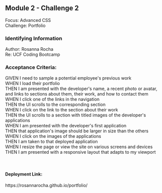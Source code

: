 <h2>Module 2 - Challenge 2</h2>
Focus: Advanced CSS <br/>
Challenge: Portfolio<br/>

<h3>Identifying Information</h3> 
Author: Rosanna Rocha<br/>
Re: UCF Coding Bootcamp <br/>

<h3>Acceptance Criteria: </h3>
GIVEN I need to sample a potential employee's previous work <br/>
WHEN I load their portfolio<br/>
THEN I am presented with the developer's name, a recent photo or avatar, and links to sections about them, their work, and how to contact them<br/>
WHEN I click one of the links in the navigation<br/>
THEN the UI scrolls to the corresponding section<br/>
WHEN I click on the link to the section about their work<br/>
THEN the UI scrolls to a section with titled images of the developer's applications<br/>
WHEN I am presented with the developer's first application<br/>
THEN that application's image should be larger in size than the others<br/>
WHEN I click on the images of the applications<br/>
THEN I am taken to that deployed application<br/>
WHEN I resize the page or view the site on various screens and devices<br/>
THEN I am presented with a responsive layout that adapts to my viewport<br/>
<br/><br/>

<h4>Deployment Link:</h4>
https://rosannarocha.github.io/portfolio/